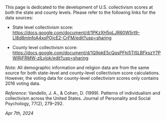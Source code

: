 This page is dedicated to the development of U.S. collectivism scores at both the state and county levels. 
Please refer to the following links for the data sources:

- State level collectivism score: 
https://docs.google.com/document/d/1PKzXH5pLJR60W5rt9-LI8d8mlnfoA4xoPOjcE2-CrFM/edit?usp=sharing

- County level collectivism score: 
https://docs.google.com/document/d/1Q9pkE5cQqsPFhi5TlSLBFkszY7PWIRjFRMW-zlLvlok/edit?usp=sharing

*Note:* All demographic information and religion data are from the same source for both state-level and county-level collectivism score calculations. 
However, the voting data for county-level collectivism scores only contains 2016 voting data.

*Reference:*
Vandello, J. A., & Cohen, D. (1999). Patterns of individualism and collectivism across the United States. Journal of Personality and Social Psychology, 77(2), 279–292. 

*Apr 7th, 2024*
